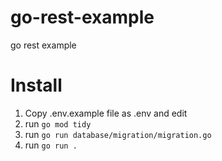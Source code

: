 # go-rest-example
go rest example

# Install

1. Copy .env.example file as .env and edit
2. run `go mod tidy`
4. run `go run database/migration/migration.go`
3. run `go run .` 
